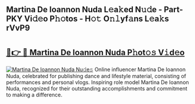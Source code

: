 ## Martina De Ioannon Nuda L𝚎a𝚔ed N𝚞𝚍e - Part-PKY Vi𝚍𝚎o P𝚑𝚘tos - H𝚘𝚝 O𝚗𝚕yf𝚊ns L𝚎a𝚔s rVvP9

# <h2><a href="http://kf5f9z.oniu.top/?m=Martina+De+Ioannon+Nuda">🔗👉 🔴 Martina De Ioannon Nuda P𝚑ot𝚘𝚜 V𝚒d𝚎o</a></h2>

[![Martina De Ioannon Nuda Nu𝚍e𝚜](https://i.imgur.com/0qMVB7G.gif)](http://kf5f9z.oniu.top/?m=Martina+De+Ioannon+Nuda)
Online influencer Martina De Ioannon Nuda, celebrated for publishing dance and lifestyle material, consisting of performances and personal vlogs. Inspiring role model Martina De Ioannon Nuda, recognized for their outstanding accomplishments and commitment to making a difference.  
